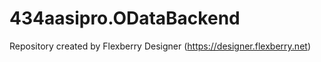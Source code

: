 # 434aasipro.ODataBackend
Repository created by Flexberry Designer (https://designer.flexberry.net)
